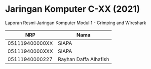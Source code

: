 # Jaringan Komputer C-XX (2021)
Laporan Resmi Jaringan Komputer Modul 1 - Crimping and Wireshark

NRP              | Nama
-----------------|-----------
051119400000XX   | SIAPA
05111940000XXX   | SIAPA
05111940000227   | Rayhan Daffa Alhafish

